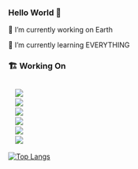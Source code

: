 ### Hello World 👋

🔭 I’m currently working on Earth

🌱 I’m currently learning EVERYTHING
### 🏗️ Working On

<code>
  <img src="https://img.shields.io/badge/vuejs-%2335495e.svg?style=for-the-badge&logo=vuedotjs&logoColor=%234FC08D"/>
  <img src="https://img.shields.io/badge/Nuxt-black?style=for-the-badge&logo=nuxt.js&logoColor=white"/>
  <img src="https://img.shields.io/badge/typescript-%23007ACC.svg?style=for-the-badge&logo=typescript&logoColor=white"/>
  <img src="https://img.shields.io/badge/react-%2320232a.svg?style=for-the-badge&logo=react&logoColor=%2361DAFB"/>
  <img src="https://img.shields.io/badge/nestjs-%23E0234E.svg?style=for-the-badge&logo=nestjs&logoColor=white"/>
  <img src="https://img.shields.io/badge/Next-black?style=for-the-badge&logo=next.js&logoColor=white"/>
</code>    

[![Top Langs](https://github-readme-stats.vercel.app/api/top-langs/?username=Kento97&layout=compact)](https://github.com/anuraghazra/github-readme-stats)
